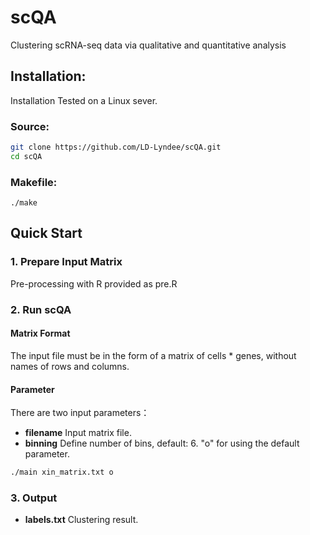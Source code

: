 # scQA
Clustering scRNA-seq data via qualitative and quantitative analysis

## Installation:

Installation Tested on a Linux sever.

### Source:

```bash
git clone https://github.com/LD-Lyndee/scQA.git
cd scQA
```

### Makefile:

```shell
./make
```

## Quick Start

### 1. Prepare Input Matrix

Pre-processing with R provided as pre.R

### 2. Run scQA

#### Matrix Format

The input file must be in the form of a matrix of cells * genes, without names of rows and columns.

#### Parameter

There are two input parameters：

- **filename** Input matrix file. 
- **binning** Define number of bins, default: 6. "o" for using the default parameter.

```bash
./main xin_matrix.txt o
```

### 3. Output

- **labels.txt** Clustering result.




